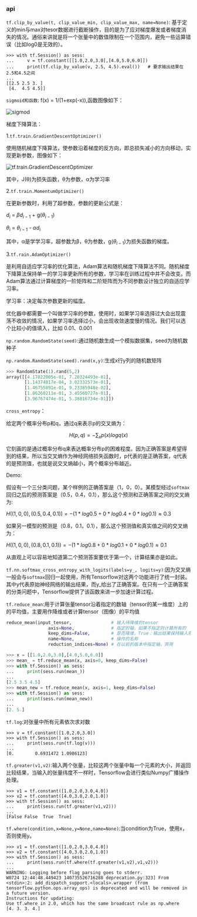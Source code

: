 ### api
`tf.clip_by_value(t, clip_value_min, clip_value_max, name=None)`: 基于定义的min与max对tesor数据进行截断操作，目的是为了应对梯度爆发或者梯度消失的情况。通俗来讲就是将一个张量中的数值限制在一个范围内，避免一些运算错误（比如log0是无效的）。

```
>>> with tf.Session() as sess:
...     v = tf.constant([[1.0,2.0,3.0],[4.0,5.0,6.0]])
...     print(tf.clip_by_value(v, 2.5, 4.5).eval())   # 要求输出结果在2.5和4.5之间
... 
[[2.5 2.5 3. ]
 [4.  4.5 4.5]]
```



`sigmoid和函数`: f(x) = 1/(1+exp(-x)),函数图像如下：


![sigmod](https://images2015.cnblogs.com/blog/1204043/201707/1204043-20170721183401542-1855738269.png)

梯度下降算法：

1.`tf.train.GradientDescentOptimizer()`

使用随机梯度下降算法，使参数沿着梯度的反方向，即总损失减小的方向移动，实现更新参数，图像如下：

![tf.train.GradientDescentOptimizer](https://upload-images.jianshu.io/upload_images/3070770-4b6c06932b494d6d.jpg?imageMogr2/auto-orient/strip%7CimageView2/2/w/348/format/webp)

其中，J(θ)为损失函数，θ为参数，α为学习率

2.`tf.train.MomentumOptimizer()`

在更新参数时，利用了超参数，参数的更新公式是：

$d_i$ = $βd_{i-1}$ + g($θ_{i-1}$)

$θ_i$ = $θ_{i-1}$ - $αd_i$

其中，α是学学习率，超参数为β，θ为参数，g($θ_{i-1}$)为损失函数的梯度。



3.`tf.rain.AdamOptimizer()`

是利用自适应学习率的优化算法，Adam算法和随机梯度下降算法不同。随机梯度下降算法保持单一的学习率更新所有的参数，学习率在训练过程中并不会改变。而Adam算法通过计算梯度的一阶矩阵和二阶矩阵而为不同参数设计独立的自适应学习率。

学习率：决定每次参数更新的幅度。

优化器中都需要一个叫做学习率的参数，使用时，如果学习率选择过大会出现震 荡不收敛的情况，如果学习率选择过小，会出现收敛速度慢的情况。我们可以选 个比较小的值填入，比如 0.01、0.001



`np.random.RandomState(seed)`:通过随机数生成一个模拟数据集，seed为随机数种子

`np.random.RandomState(seed).rand(x,y)`:生成x行y列的随机数矩阵

```python
>>> RandomState(1).rand(5,2)
array([[4.17022005e-01, 7.20324493e-01],
       [1.14374817e-04, 3.02332573e-01],
       [1.46755891e-01, 9.23385948e-02],
       [1.86260211e-01, 3.45560727e-01],
       [3.96767474e-01, 5.38816734e-01]])
```



`cross_entropy`：

给定两个概率分布p和q，通过q来表示p的交叉熵为：

$$H(p,q) = -\sum_xp(x)logq(x)$$

它刻画的是通过概率分布q来表达概率分布p的困难程度。因为正确答案是希望得到的结果，所以当交叉熵作为神经网络损失函数时，p代表的是正确答案，q代表的是预测值，也就是说交叉熵越小，两个概率分布越近。

Demo:

假设有一个三分类问题，某个样例的正确答案是（1，0，0）。某模型经过`softmax`回归之后的预测答案是（0.5，0.4，0.1），那么这个预测和正确答案之间的交叉熵为:

$H((1,0,0),(0.5,0.4,0.1)) = -(1*log0.5 + 0*log0.4 + 0*log0.1) ≈0.3$

如果另一模型的预测是（0.8，0.1，0.1），那么这个预测值和真实值之间的交叉熵为：

$H((1,0,0),(0.8,0.1,0.1)) = -(1*log0.8 + 0*log0.1 + 0*log0.1) ≈0.1$

从直观上可以容易地知道第二个预测答案要优于第一个，计算结果亦是如此。



`tf.nn.softmax_cross_entropy_with_logits(labels=y_, logits=y)`:因为交叉熵一般会与`softmax`回归一起使用，所有Tensorflow对这两个功能进行了统一封装。其中y代表原始神经网络的输出结果，而y_给出了正确答案。在只有一个正确答案的分类问题中，Tensorflow提供了该函数来进一步加速计算过程。



`tf.reduce_mean`:用于计算张量tensor沿着指定的数轴（tensor的某一维度）上的的平均值，主要用作降维或者计算tensor（图像）的平均值

```python
reduce_mean(input_tensor,               # 输入待降维的tensor
                axis=None,              # 指定的轴，如果不指定则计算所有的
                keep_dims=False,        # 是否降维，True：输出结果保持输入形状,False:降维
                name=None,              # 操作的名称
                reduction_indices=None) # 在以前的版本中指定轴，弃用

>>> x = [[1.0,2.0,3.0],[4.0,5.0,6.0]]
>>> mean_ = tf.reduce_mean(x, axis=0, keep_dims=False)
>>> with tf.Session() as sess:
...     print(sess.run(mean_))
... 
[2.5 3.5 4.5]
>>> mean_new = tf.reduce_mean(x, axis=1, keep_dims=False)
>>> with tf.Session() as sess:
...     print(sess.run(mean_new))
... 
[2. 5.]
```

`tf.log`:对张量中所有元素依次求对数

```
>>> v = tf.constant([1.0,2.0,3.0])
>>> with tf.Session() as sess:
...     print(sess.run(tf.log(v)))
... 
[0.        0.6931472 1.0986123]
```



`tf.greater(v1,v2)`:输入两个张量，比较这两个张量中每一个元素的大小，并返回比较结果，当输入的张量纬度不一样时，Tensorflow会进行类似Numpy广播操作处理。

```
>>> v1 = tf.constant([1.0,2.0,3.0,4.0])
>>> v2 = tf.constant([4.0,3.0,2.0,1.0])
>>> with tf.Session() as sess:
...     print(sess.run(tf.greater(v1,v2)))
... 
[False False  True  True]
```

`tf.where(condition,x=None,y=None,name=None)`:当condition为True，使用x，否则使用y。

```
>>> v1 = tf.constant([1.0,2.0,3.0,4.0])
>>> v2 = tf.constant([4.0,3.0,2.0,1.0])
>>> with tf.Session() as sess:
...     print(sess.run(tf.where(tf.greater(v1,v2),v1,v2)))
... 
WARNING: Logging before flag parsing goes to stderr.
W0724 12:44:48.449423 140735526716288 deprecation.py:323] From <stdin>:2: add_dispatch_support.<locals>.wrapper (from tensorflow.python.ops.array_ops) is deprecated and will be removed in a future version.
Instructions for updating:
Use tf.where in 2.0, which has the same broadcast rule as np.where
[4. 3. 3. 4.]
```




